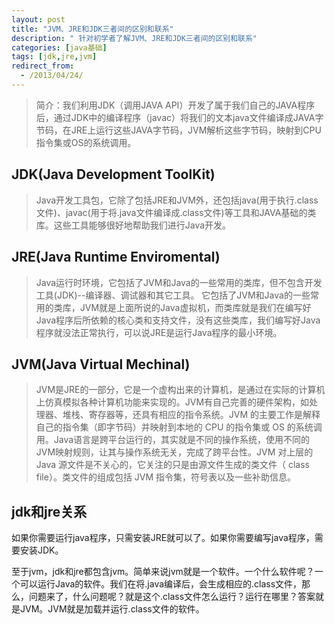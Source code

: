 ```yaml
---
layout: post
title: "JVM、JRE和JDK三者间的区别和联系"
description: " 针对初学者了解JVM、JRE和JDK三者间的区别和联系"
categories: [java基础]
tags: [jdk,jre,jvm]
redirect_from:
  - /2013/04/24/
---
```

> 简介：我们利用JDK（调用JAVA API）开发了属于我们自己的JAVA程序后，通过JDK中的编译程序（javac）将我们的文本java文件编译成JAVA字节码，在JRE上运行这些JAVA字节码，JVM解析这些字节码，映射到CPU指令集或OS的系统调用。

## JDK(Java Development ToolKit)
> Java开发工具包，它除了包括JRE和JVM外，还包括java(用于执行.class文件)、javac(用于将.java文件编译成.class文件)等工具和JAVA基础的类库。这些工具能够很好地帮助我们进行Java开发。

## JRE(Java  Runtime  Enviromental)
> Java运行时环境，它包括了JVM和Java的一些常用的类库，但不包含开发工具(JDK)--编译器、调试器和其它工具。
它包括了JVM和Java的一些常用的类库，JVM就是上面所说的Java虚拟机，而类库就是我们在编写好Java程序后所依赖的核心类和支持文件，没有这些类库，我们编写好Java程序就没法正常执行，可以说JRE是运行Java程序的最小环境。 
 
## JVM(Java Virtual Mechinal)
> JVM是JRE的一部分，它是一个虚构出来的计算机，是通过在实际的计算机上仿真模拟各种计算机功能来实现的。JVM有自己完善的硬件架构，如处理器、堆栈、寄存器等，还具有相应的指令系统。JVM 的主要工作是解释自己的指令集（即字节码）并映射到本地的 CPU 的指令集或 OS 的系统调用。Java语言是跨平台运行的，其实就是不同的操作系统，使用不同的JVM映射规则，让其与操作系统无关，完成了跨平台性。JVM 对上层的 Java 源文件是不关心的，它关注的只是由源文件生成的类文件（ class file）。类文件的组成包括 JVM 指令集，符号表以及一些补助信息。


## jdk和jre关系
如果你需要运行java程序，只需安装JRE就可以了。如果你需要编写java程序，需要安装JDK。

至于jvm，jdk和jre都包含jvm。简单来说jvm就是一个软件。一个什么软件呢？一个可以运行Java的软件。我们在将.java编译后，会生成相应的.class文件，那么，问题来了，什么问题呢？就是这个.class文件怎么运行？运行在哪里？答案就是JVM。JVM就是加载并运行.class文件的软件。